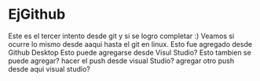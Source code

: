 # EjGithub
Este es el tercer intento desde git y si se logro completar :)
Veamos si ocurre lo mismo desde aaqui hasta el git en linux.
Esto fue agregado desde Github Desktop
Esto puede agregarse desde Visul Studio?
Esto tambien se puede agregar?
hacer el push desde visual Studio?
agregar otro push desde aqui visual studio?